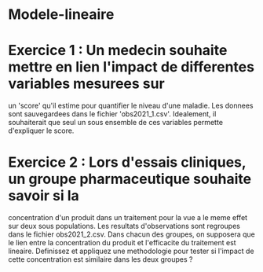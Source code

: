 # Modele-lineaire


# Exercice 1 : Un medecin souhaite mettre en lien l'impact de differentes variables mesurees sur
un 'score' qu'il estime pour quantifier le niveau d'une maladie. Les donnees sont
sauvegardees dans le fichier 'obs2021_1.csv'. Idealement, il souhaiterait que seul un
sous ensemble de ces variables permette d'expliquer le score.


# Exercice 2 : Lors d'essais cliniques, un groupe pharmaceutique souhaite savoir si la
concentration d'un produit dans un traitement pour la vue a le meme effet
sur deux sous populations. Les resultats d'observations sont regroupes dans
le fichier obs2021_2.csv. Dans chacun des groupes, on supposera que le lien
entre la concentration du produit et l'efficacite du traitement est lineaire.
Definissez et appliquez une methodologie pour tester si l'impact de cette
concentration est similaire dans les deux groupes ?
